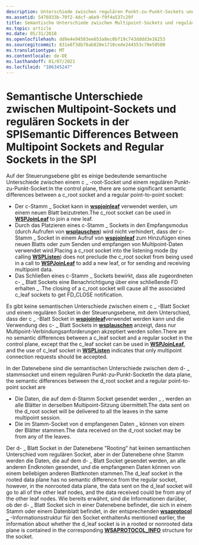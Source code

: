 ```yaml
---
description: Unterschiede zwischen regulären Punkt-zu-Punkt-Sockets und c-Stamm- \_ Multipoint-Sockets im SPI von Windows Sockets (Winsock).
ms.assetid: 5476933b-70f2-4dcf-a6e9-f9f4a537c29f
title: Semantische Unterschiede zwischen Multipoint-Sockets und regulären Sockets in der SPI
ms.topic: article
ms.date: 05/31/2018
ms.openlocfilehash: dd9e4e94583ee653a8ec0bf19c743dddd3e16253
ms.sourcegitcommit: 831e8f3db78ab820e1710cede244553c70e50500
ms.translationtype: MT
ms.contentlocale: de-DE
ms.lasthandoff: 01/07/2021
ms.locfileid: "106345247"
---
```

# <a name="semantic-differences-between-multipoint-sockets-and-regular-sockets-in-the-spi"></a><span data-ttu-id="fba39-103">Semantische Unterschiede zwischen Multipoint-Sockets und regulären Sockets in der SPI</span><span class="sxs-lookup"><span data-stu-id="fba39-103">Semantic Differences Between Multipoint Sockets and Regular Sockets in the SPI</span></span>

<span data-ttu-id="fba39-104">Auf der Steuerungsebene gibt es einige bedeutende semantische Unterschiede zwischen einem c \_ -root-Socket und einem regulären Punkt-zu-Punkt-Socket:</span><span class="sxs-lookup"><span data-stu-id="fba39-104">In the control plane, there are some significant semantic differences between a c\_root socket and a regular point-to-point socket:</span></span>

-   <span data-ttu-id="fba39-105">Der c-Stamm \_ Socket kann in [**wspjoinleaf**](/windows/desktop/api/Ws2spi/nc-ws2spi-lpwspjoinleaf) verwendet werden, um einem neuen Blatt beizutreten.</span><span class="sxs-lookup"><span data-stu-id="fba39-105">The c\_root socket can be used in [**WSPJoinLeaf**](/windows/desktop/api/Ws2spi/nc-ws2spi-lpwspjoinleaf) to join a new leaf.</span></span>
-   <span data-ttu-id="fba39-106">Durch das Platzieren eines c-Stamm \_ Sockets in den Empfangsmodus (durch Aufrufen von [**wsplauschen**](/previous-versions/windows/hardware/network/ff566297(v=vs.85))) wird nicht verhindert, dass der c-Stamm \_ Socket in einem Aufruf von [**wspjoinleaf**](/windows/desktop/api/Ws2spi/nc-ws2spi-lpwspjoinleaf) zum Hinzufügen eines neuen Blatts oder zum Senden und empfangen von Multipoint-Daten verwendet wird.</span><span class="sxs-lookup"><span data-stu-id="fba39-106">Placing a c\_root socket into the listening mode (by calling [**WSPListen**](/previous-versions/windows/hardware/network/ff566297(v=vs.85))) does not preclude the c\_root socket from being used in a call to [**WSPJoinLeaf**](/windows/desktop/api/Ws2spi/nc-ws2spi-lpwspjoinleaf) to add a new leaf, or for sending and receiving multipoint data.</span></span>
-   <span data-ttu-id="fba39-107">Das Schließen eines c-Stamm \_ Sockets bewirkt, dass alle zugeordneten c- \_ Blatt Sockets eine Benachrichtigung über eine schließende FD erhalten \_ .</span><span class="sxs-lookup"><span data-stu-id="fba39-107">The closing of a c\_root socket will cause all the associated c\_leaf sockets to get FD\_CLOSE notification.</span></span>

<span data-ttu-id="fba39-108">Es gibt keine semantischen Unterschiede zwischen einem c \_ -Blatt Socket und einem regulären Socket in der Steuerungsebene, mit dem Unterschied, dass der c \_ -Blatt Socket in [**wspjoinleaf**](/windows/desktop/api/Ws2spi/nc-ws2spi-lpwspjoinleaf)verwendet werden kann und die Verwendung des c- \_ Blatt Sockets in [**wsplauschen**](/previous-versions/windows/hardware/network/ff566297(v=vs.85)) anzeigt, dass nur Multipoint-Verbindungsanforderungen akzeptiert werden sollen.</span><span class="sxs-lookup"><span data-stu-id="fba39-108">There are no semantic differences between a c\_leaf socket and a regular socket in the control plane, except that the c\_leaf socket can be used in [**WSPJoinLeaf**](/windows/desktop/api/Ws2spi/nc-ws2spi-lpwspjoinleaf), and the use of c\_leaf socket in [**WSPListen**](/previous-versions/windows/hardware/network/ff566297(v=vs.85)) indicates that only multipoint connection requests should be accepted.</span></span>

<span data-ttu-id="fba39-109">In der Datenebene sind die semantischen Unterschiede zwischen dem d- \_ stammsocket und einem regulären Punkt-zu-Punkt-Socket</span><span class="sxs-lookup"><span data-stu-id="fba39-109">In the data plane, the semantic differences between the d\_root socket and a regular point-to-point socket are</span></span>

-   <span data-ttu-id="fba39-110">Die Daten, die auf dem d-Stamm Socket gesendet werden \_ , werden an alle Blätter in derselben Multipoint-Sitzung übermittelt.</span><span class="sxs-lookup"><span data-stu-id="fba39-110">The data sent on the d\_root socket will be delivered to all the leaves in the same multipoint session.</span></span>
-   <span data-ttu-id="fba39-111">Die im Stamm-Socket von d empfangenen Daten \_ können von einem der Blätter stammen.</span><span class="sxs-lookup"><span data-stu-id="fba39-111">The data received on the d\_root socket may be from any of the leaves.</span></span>

<span data-ttu-id="fba39-112">Der d- \_ Blatt Socket in der Datenebene "Rooting" hat keinen semantischen Unterschied vom regulären Socket, aber in der Datenebene ohne Stamm werden die Daten, die auf dem d- \_ Blatt Socket gesendet werden, an alle anderen Endknoten gesendet, und die empfangenen Daten können von einem beliebigen anderen Blattknoten stammen.</span><span class="sxs-lookup"><span data-stu-id="fba39-112">The d\_leaf socket in the rooted data plane has no semantic difference from the regular socket, however, in the nonrooted data plane, the data sent on the d\_leaf socket will go to all of the other leaf nodes, and the data received could be from any of the other leaf nodes.</span></span> <span data-ttu-id="fba39-113">Wie bereits erwähnt, sind die Informationen darüber, ob der d- \_ Blatt Socket sich in einer Datenebene befindet, die sich in einem Stamm oder einem Datenblatt befindet, in der entsprechenden [**wsaprotocol \_**](/windows/win32/api/winsock2/ns-winsock2-wsaprotocol_infoa) -Informationsstruktur für den Socket enthalten</span><span class="sxs-lookup"><span data-stu-id="fba39-113">As mentioned earlier, the information about whether the d\_leaf socket is in a rooted or nonrooted data plane is contained in the corresponding [**WSAPROTOCOL\_INFO**](/windows/win32/api/winsock2/ns-winsock2-wsaprotocol_infoa) structure for the socket.</span></span>

 

 
